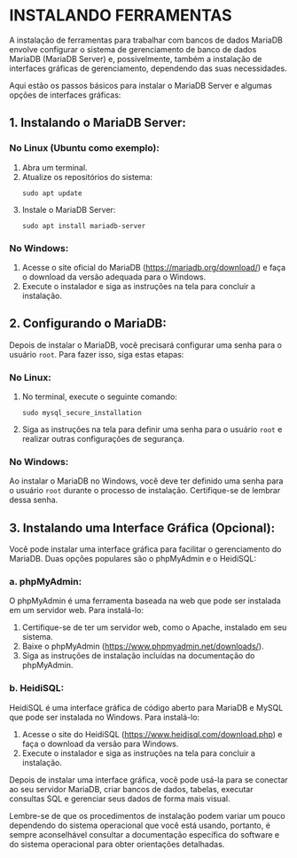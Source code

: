 # INSTALANDO FERRAMENTAS
A instalação de ferramentas para trabalhar com bancos de dados MariaDB envolve configurar o sistema de gerenciamento de banco de dados MariaDB (MariaDB Server) e, possivelmente, também a instalação de interfaces gráficas de gerenciamento, dependendo das suas necessidades.

Aqui estão os passos básicos para instalar o MariaDB Server e algumas opções de interfaces gráficas:

## 1. Instalando o MariaDB Server:
### No Linux (Ubuntu como exemplo):
1. Abra um terminal.
2. Atualize os repositórios do sistema:
   ```
   sudo apt update
   ```
3. Instale o MariaDB Server:
   ```
   sudo apt install mariadb-server
   ```

### No Windows:
1. Acesse o site oficial do MariaDB (https://mariadb.org/download/) e faça o download da versão adequada para o Windows.
2. Execute o instalador e siga as instruções na tela para concluir a instalação.

## 2. Configurando o MariaDB:
Depois de instalar o MariaDB, você precisará configurar uma senha para o usuário `root`. Para fazer isso, siga estas etapas:

### No Linux:
1. No terminal, execute o seguinte comando:
   ```
   sudo mysql_secure_installation
   ```
2. Siga as instruções na tela para definir uma senha para o usuário `root` e realizar outras configurações de segurança.

### No Windows:
Ao instalar o MariaDB no Windows, você deve ter definido uma senha para o usuário `root` durante o processo de instalação. Certifique-se de lembrar dessa senha.

## 3. Instalando uma Interface Gráfica (Opcional):
Você pode instalar uma interface gráfica para facilitar o gerenciamento do MariaDB. Duas opções populares são o phpMyAdmin e o HeidiSQL:

### a. phpMyAdmin:
O phpMyAdmin é uma ferramenta baseada na web que pode ser instalada em um servidor web. Para instalá-lo:

1. Certifique-se de ter um servidor web, como o Apache, instalado em seu sistema.
2. Baixe o phpMyAdmin (https://www.phpmyadmin.net/downloads/).
3. Siga as instruções de instalação incluídas na documentação do phpMyAdmin.

### b. HeidiSQL:
HeidiSQL é uma interface gráfica de código aberto para MariaDB e MySQL que pode ser instalada no Windows. Para instalá-lo:

1. Acesse o site do HeidiSQL (https://www.heidisql.com/download.php) e faça o download da versão para Windows.
2. Execute o instalador e siga as instruções na tela para concluir a instalação.

Depois de instalar uma interface gráfica, você pode usá-la para se conectar ao seu servidor MariaDB, criar bancos de dados, tabelas, executar consultas SQL e gerenciar seus dados de forma mais visual.

Lembre-se de que os procedimentos de instalação podem variar um pouco dependendo do sistema operacional que você está usando, portanto, é sempre aconselhável consultar a documentação específica do software e do sistema operacional para obter orientações detalhadas.